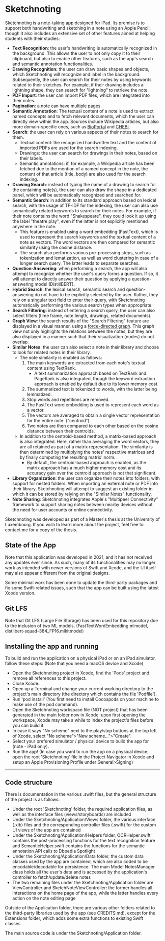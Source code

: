 #  Sketchnoting

Sketchnoting is a note-taking app designed for iPad. Its premise is to support both handwriting and sketching in a note using an Apple Pencil, though it also includes an extensive set of other features aimed at helping students with their studies:
- **Text Recognition**: the user's handwriting is automatically recognized in the background. This allows the user to not only copy it to their clipboard, but also to enable other features, such as the app's search and semantic annotation functionalities.
- **Drawing Recognition:** the user can draw basic shapes and objects, which Sketchnoting will recognize and label in the background. Subsequently, the user can search for their notes by using keywords related to their sketches. For example, if their drawing includes a lightning shape, they can search for "lightning" to retrieve the note.
- **PDF Import**: the user can import PDF files, which are integrated into their notes.
- **Pagination**: a note can have multiple pages.
- **Semantic Annotation**: The textual content of a note is used to extract named concepts and to fetch relevant documents, which the user can directly view within the app. Sources include Wikipedia articles, but also more domain-specific ones, such as [BioPortal](https://bioportal.bioontology.org/) and [CHEBI](https://www.ebi.ac.uk/chebi/).
- **Search**: the user can rely on various aspects of their notes to search for them.
    - Textual content: the recognized handwritten text and the content of imported PDFs are used for the search indexing.
    - Drawings: the user can search for drawings in their notes, based on their labels.
    - Semantic annotations: if, for example, a Wikipedia article has been fetched due to the mention of a named concept in the note, the content of that article (title, body) are also used for the search indexing.
- **Drawing Search**: instead of typing the name of a drawing to search for the containing note(s), the user can also draw the shape in a dedicated panel, which will be automatically recognized and searched for.
- **Semantic Search**: in addition to its standard approach based on lexical search, with the usage of TF-IDF for the indexing, the user can also use semantically related keywords to search for their notes. For example, if their note contains the word "Shakespeare", they could look it up using the label "theatre play", even if the latter is not explicitly mentioned anywhere in the note.
    - This feature is enabled using a word embedding (FastText), which is used to represent the search keywords and the textual content of a note as vectors. The word vectors are then compared for semantic similarity using the cosine distance.
    - The search also performs various pre-processing steps, such as tokenization and lematization, as well as word clustering in case of a longer search query. The latter leads to separate searches.
- **Question-Answering**: when performing a search, the app will also attempt to recognize whether the user's query forms a question. If so, it will attempt to directly answer their question by applying a question-answering model (DistillBERT).
- **Hybrid Search**: the lexical search, semantic search and question-answering do not have to be explicitly selected by the user. Rather, they rely on a singular text field to enter their query, with Sketchnoting automatically performing the various search types when appropriate.
- **Search Filtering**: instead of entering a search query, the user can also select filters (time frame, note length, drawings, related documents).
- **Graph View**: the search results of the "Search Filtering" feature are displayed in a visual manner, using a [force-directed graph](https://en.wikipedia.org/wiki/Force-directed_graph_drawing). This graph view not only highlights the relations between the notes, but they are also displayed in a manner such that their visualization (nodes) do not overlap.
- **Similar Notes**: the user can also select a note in their library and choose to look for related notes in their library.
    - The note similarity is enabled as follows:
        1. The main keywords are extracted from each note's textual content using TextRank.
            - A text summarization approach based on TextRank and PageRank is also integrated, though the keyword extraction approach is enabled by default due to its lower memory cost.
        2. The summarized text is tokenized to words, with the latter being lemmatized.
        3. Stop words and repetitions are removed.
        4. The FastText word embedding is used to represent each word as a vector.
        5. The vectors are averaged to obtain a single vector representation for the entire note. ("centroid")
        6. Two notes are then compared to each other based on the cosine distance between their centroids.
    - In addition to the centroid-based method, a matrix-based approach is also integrated. Here, rather than averaging the word vectors, they are all retained as part of a matrix representation. The similarity is then determined by multiplying the notes' respective matrices and by finally computing the resulting matrix' norm.
        - By default, the centroid-based approach is enabled, as the matrix approach has a much higher memory cost and its accuracy gain over the centroid approach is not that significant.
- **Library Organization**: the user can organize their notes into folders, with support for nested folders. When importing an external note or PDF into their library, Sketchnoting will attempt to suggest an existing folder in which it can be stored by relying on the "Similar Notes" functionality.
- **Note Sharing**: Sketchnoting integrates Apple's "Multipeer Connectivity" framework to support sharing notes between nearby devices without the need for user accounts or online connectivity.

Sketchnoting was developed as part of a Master's thesis at the University of Luxembourg. If you wish to learn more about the project, feel free to contact me for a copy of the thesis.

## State of the App

Note that this application was developed in 2021, and it has not received any updates ever since. As such, many of its functionalities may no longer work as intended with newer versions of Swift and Xcode, and the UI itself may also appear different from the original designs.

Some minimal work has been done to update the third-party packages and fix some Swift-related issues, such that the app can be built using the latest Xcode version.

## Git LFS

Note that Git LFS (Large File Storage) has been used for this repository due to the inclusion of two ML models. (FastTextWordEmbedding.mlmodel, distilbert-squad-384_FP16.mlkitmodel)

## Installing the app and running
To build and run the application on a physical iPad or on an iPad simulator, follow these steps: (Note that you need a macOS device and Xcode)

- Open the Sketchnoting project in Xcode, find the 'Pods' project and remove all references to this project.
- Close Xcode.
- Open up a Terminal and change your current working directory to the project's main directory (the directory which contains the file 'Podfile').
- Run 'pod install' (You first need to install Cocoapods on your machine to make use of the pod command).
- Open the Sketchnoting workspace file (NOT project) that has been generated in the main folder now in Xcode: upon first opening the workspace, Xcode may take a while to index the project's files before you can build it.
- In case it says "No scheme" next to the play/stop buttons at the top left of Xcode, select "No scheme">"New scheme...">"Create".
- Select your prefered simulator / physical device to build the app for (note - iPad only).
- Run the app! (In case you want to run the app on a physical device, open the root 'Sketchnoting' file in the Project Navigator in Xcode and setup an Apple Provisioning Profile under General>Signing)

--------------
## Code structure
There is documentation in the various .swift files, but the general structure of the project is as follows:

- Under the root 'Sketchnoting' folder, the required application files, as well as the interface files (views/storyboards) are included
- Under the Sketchnoting/Application/Views folder, the various interface (.xib) files and the corresponding controller files (.swift) for the custom UI views of the app are contained
- Under the Sketchnoting/Application/Helpers folder, OCRHelper.swift contains the post-processing functions for the text recognition feature and SemanticHelper.swift contains the functions for the semantic annotation API calls to Dbpedia Spotlight
- Under the Sketchnoting/Application/Data folder, the custom data classes used by the app are contained, which are also coded to be encodable/decodable for persistence. The main Model NotesManager class holds all the user's data and is accessed by the application's controller to fetch/update/delete notes
- The two remaining files under the Sketchnoting/Application folder are ViewController and SketchNoteViewController: the former handles all interactions on the home page of the app, while the latter handles every action on the note editing page

Outside of the Application folder, there are various other folders related to the third-party libraries used by the app (see CREDITS.md), except for the Extensions folder, which adds some extra functions to existing Swift classes.

The main source code is under the Sketchnoting/Application folder.
